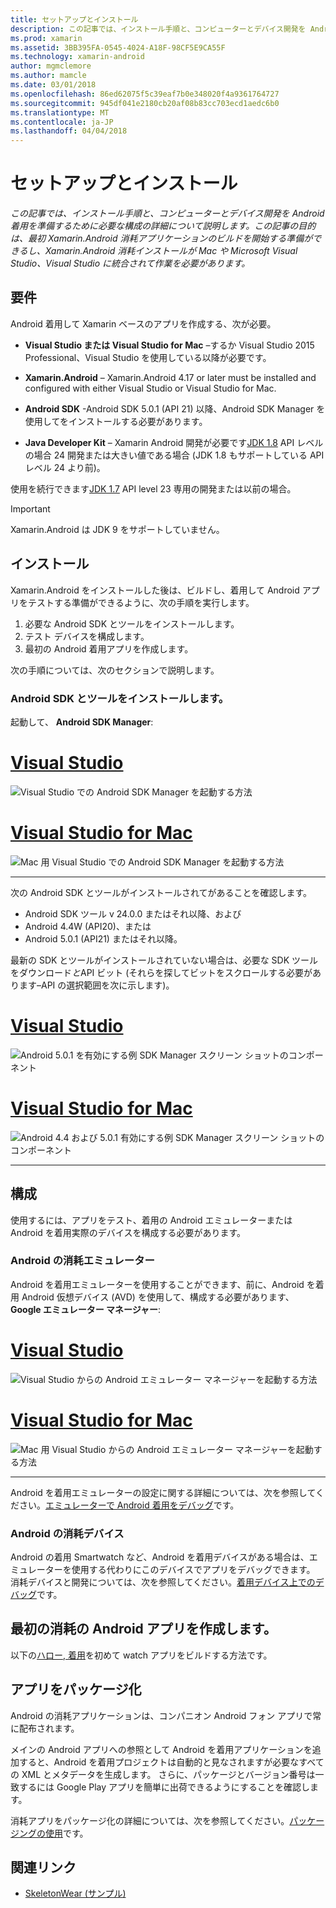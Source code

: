 ```yaml
---
title: セットアップとインストール
description: この記事では、インストール手順と、コンピューターとデバイス開発を Android 着用を準備するために必要な構成の詳細について説明します。 この記事の目的は、最初 Xamarin.Android 消耗アプリケーションのビルドを開始する準備ができるし、Xamarin.Android 消耗インストールが Mac や Microsoft Visual Studio、Visual Studio に統合されて作業を必要があります。
ms.prod: xamarin
ms.assetid: 3BB395FA-0545-4024-A18F-98CF5E9CA55F
ms.technology: xamarin-android
author: mgmclemore
ms.author: mamcle
ms.date: 03/01/2018
ms.openlocfilehash: 86ed62075f5c39eaf7b0e348020f4a9361764727
ms.sourcegitcommit: 945df041e2180cb20af08b83cc703ecd1aedc6b0
ms.translationtype: MT
ms.contentlocale: ja-JP
ms.lasthandoff: 04/04/2018
---
```

# <a name="setup-and-installation"></a>セットアップとインストール

_この記事では、インストール手順と、コンピューターとデバイス開発を Android 着用を準備するために必要な構成の詳細について説明します。この記事の目的は、最初 Xamarin.Android 消耗アプリケーションのビルドを開始する準備ができるし、Xamarin.Android 消耗インストールが Mac や Microsoft Visual Studio、Visual Studio に統合されて作業を必要があります。_

## <a name="requirements"></a>要件

Android 着用して Xamarin ベースのアプリを作成する、次が必要。

-   **Visual Studio または Visual Studio for Mac** &ndash;するか Visual Studio 2015 Professional、Visual Studio を使用している以降が必要です。

-   **Xamarin.Android** &ndash; Xamarin.Android 4.17 or later must be installed and configured with either Visual Studio or Visual Studio for Mac.

-   **Android SDK** -Android SDK 5.0.1 (API 21) 以降、Android SDK Manager を使用してをインストールする必要があります。

-   **Java Developer Kit** &ndash; Xamarin Android 開発が必要です[JDK 1.8](http://www.oracle.com/technetwork/java/javase/downloads/jdk8-downloads-2133151.html) API レベルの場合 24 開発または大きい値である場合 (JDK 1.8 もサポートしている API レベル 24 より前)。

使用を続行できます[JDK 1.7](http://www.oracle.com/technetwork/java/javase/downloads/jdk7-downloads-1880260.html) API level 23 専用の開発または以前の場合。

> [!IMPORTANT]
> Xamarin.Android は JDK 9 をサポートしていません。

## <a name="installation"></a>インストール

Xamarin.Android をインストールした後は、ビルドし、着用して Android アプリをテストする準備ができるように、次の手順を実行します。 

1.  必要な Android SDK とツールをインストールします。
2.  テスト デバイスを構成します。
3.  最初の Android 着用アプリを作成します。

次の手順については、次のセクションで説明します。


### <a name="install-android-sdk-and-tools"></a>Android SDK とツールをインストールします。 

起動して、 **Android SDK Manager**: 

# <a name="visual-studiotabvswin"></a>[Visual Studio](#tab/vswin)

![Visual Studio での Android SDK Manager を起動する方法](installation-images/vs/sdk-menu.png)

# <a name="visual-studio-for-mactabvsmac"></a>[Visual Studio for Mac](#tab/vsmac)

![Mac 用 Visual Studio での Android SDK Manager を起動する方法](installation-images/xs/sdk-menu.png)

-----


次の Android SDK とツールがインストールされてがあることを確認します。

* Android SDK ツール v 24.0.0 またはそれ以降、および
* Android 4.4W (API20)、または
* Android 5.0.1 (API21) またはそれ以降。

最新の SDK とツールがインストールされていない場合は、必要な SDK ツールをダウンロード*と*API ビット (それらを探してビットをスクロールする必要があります&ndash;API の選択範囲を次に示します)。 

# <a name="visual-studiotabvswin"></a>[Visual Studio](#tab/vswin)

![Android 5.0.1 を有効にする例 SDK Manager スクリーン ショットのコンポーネント](installation-images/vs/sdk-select.png)

# <a name="visual-studio-for-mactabvsmac"></a>[Visual Studio for Mac](#tab/vsmac)

![Android 4.4 および 5.0.1 有効にする例 SDK Manager スクリーン ショットのコンポーネント](installation-images/xs/sdk-select.png)

-----


## <a name="configuration"></a>構成

使用するには、アプリをテスト、着用の Android エミュレーターまたは Android を着用実際のデバイスを構成する必要があります。 


### <a name="android-wear-emulator"></a>Android の消耗エミュレーター

Android を着用エミュレーターを使用することができます、前に、Android を着用 Android 仮想デバイス (AVD) を使用して、構成する必要があります、 **Google エミュレーター マネージャー**:

# <a name="visual-studiotabvswin"></a>[Visual Studio](#tab/vswin)

![Visual Studio からの Android エミュレーター マネージャーを起動する方法](installation-images/vs/emulator-menu.png)

# <a name="visual-studio-for-mactabvsmac"></a>[Visual Studio for Mac](#tab/vsmac)

![Mac 用 Visual Studio からの Android エミュレーター マネージャーを起動する方法](installation-images/xs/emulator-menu.png)

-----

Android を着用エミュレーターの設定に関する詳細については、次を参照してください。[エミュレーターで Android 着用をデバッグ](~/android/wear/deploy-test/debug-on-emulator.md)です。


### <a name="android-wear-device"></a>Android の消耗デバイス

Android の着用 Smartwatch など、Android を着用デバイスがある場合は、エミュレーターを使用する代わりにこのデバイスでアプリをデバッグできます。 消耗デバイスと開発については、次を参照してください。[着用デバイス上でのデバッグ](~/android/wear/deploy-test/debug-on-device.md)です。


## <a name="create-your-first-android-wear-app"></a>最初の消耗の Android アプリを作成します。

以下の[ハロー, 着用](~/android/wear/get-started/hello-wear.md)を初めて watch アプリをビルドする方法です。


## <a name="packaging-your-app"></a>アプリをパッケージ化

Android の消耗アプリケーションは、コンパニオン Android フォン アプリで常に配布されます。 

メインの Android アプリへの参照として Android を着用アプリケーションを追加すると、Android を着用プロジェクトは自動的と見なされますが必要なすべての XML とメタデータを生成します。 さらに、パッケージとバージョン番号は一致するには Google Play アプリを簡単に出荷できるようにすることを確認します。 

消耗アプリをパッケージ化の詳細については、次を参照してください。[パッケージングの使用](~/android/wear/deploy-test/packaging.md)です。


## <a name="related-links"></a>関連リンク

- [SkeletonWear (サンプル)](https://developer.xamarin.com/samples/SkeletonWear/)
